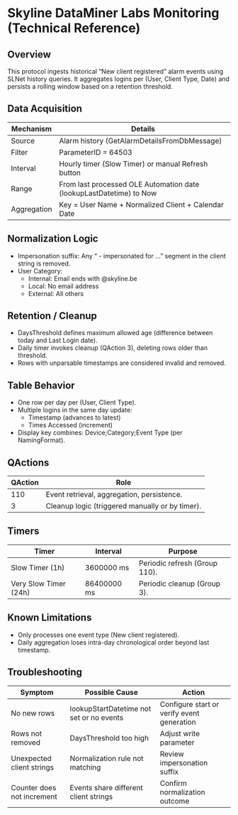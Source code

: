 ﻿---
uid: Connector_help_Skyline_DataMiner_Labs_Monitoring_Technical
---

# Skyline DataMiner Labs Monitoring (Technical Reference)

## Overview

This protocol ingests historical “New client registered” alarm events using SLNet history queries. It aggregates logins per (User, Client Type, Date) and persists a rolling window based on a retention threshold.

## Data Acquisition

| Mechanism | Details |
| --------- | ------- |
| Source | Alarm history (GetAlarmDetailsFromDbMessage) |
| Filter | ParameterID = 64503 |
| Interval | Hourly timer (Slow Timer) or manual Refresh button |
| Range | From last processed OLE Automation date (lookupLastDatetime) to Now |
| Aggregation | Key = User Name + Normalized Client + Calendar Date |

## Normalization Logic

- Impersonation suffix: Any “ - impersonated for …” segment in the client string is removed.
- User Category:
  - Internal: Email ends with @skyline.be
  - Local: No email address
  - External: All others

## Retention / Cleanup

- DaysThreshold defines maximum allowed age (difference between today and Last Login date).
- Daily timer invokes cleanup (QAction 3), deleting rows older than threshold.
- Rows with unparsable timestamps are considered invalid and removed.

## Table Behavior

- One row per day per (User, Client Type).
- Multiple logins in the same day update:
  - Timestamp (advances to latest)
  - Times Accessed (increment)
- Display key combines: Device;Category;Event Type (per NamingFormat).

## QActions

| QAction | Role |
| ------- | ---- |
| 110 | Event retrieval, aggregation, persistence. |
| 3 | Cleanup logic (triggered manually or by timer). |

## Timers

| Timer | Interval | Purpose |
| ----- | -------- | ------- |
| Slow Timer (1h) | 3600000 ms | Periodic refresh (Group 110). |
| Very Slow Timer (24h) | 86400000 ms | Periodic cleanup (Group 3). |

## Known Limitations

- Only processes one event type (New client registered).
- Daily aggregation loses intra-day chronological order beyond last timestamp.

## Troubleshooting

| Symptom | Possible Cause | Action |
| ------- | -------------- | ------ |
| No new rows | lookupStartDatetime not set or no events | Configure start or verify event generation |
| Rows not removed | DaysThreshold too high | Adjust write parameter |
| Unexpected client strings | Normalization rule not matching | Review impersonation suffix |
| Counter does not increment | Events share different client strings | Confirm normalization outcome |
